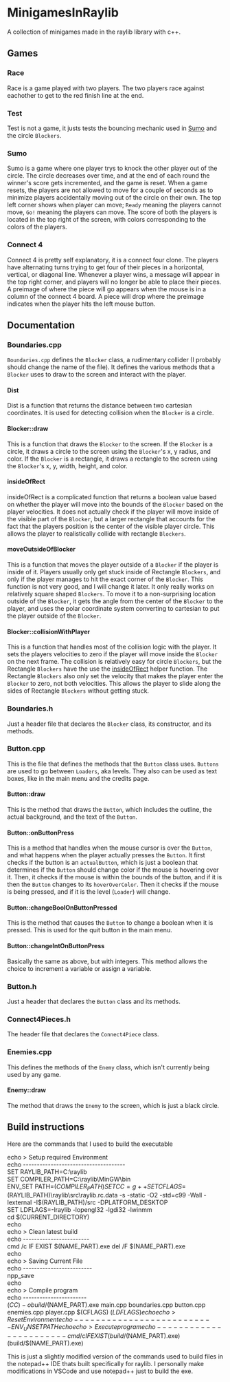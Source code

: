 # MinigamesInRaylib #
A collection of minigames made in the raylib library with c++.

## Games ##


### Race ###

Race is a game played with two players. The two players race against eachother to get to the red finish line at the end.


### Test ###

Test is not a game, it justs tests the bouncing mechanic used in [Sumo](#Sumo) and the circle `Blockers`.


### Sumo ###

Sumo is a game where one player trys to knock the other player out of the circle. The circle decreases over time, and at the end of each round the winner's score gets incremented, and the game is reset. When a game resets, the players are not allowed to move for a couple of seconds as to minimize players accidentally moving out of the circle on their own. The top left corner shows when player can move; `Ready` meaning the players cannot move, `Go!` meaning the players can move. The score of both the players is located in the top right of the screen, with colors corresponding to the colors of the players.


### Connect 4 ###

Connect 4 is pretty self explanatory, it is a connect four clone. The players have alternating turns trying to get four of their pieces in a horizontal, vertical, or diagonal line. Whenever a player wins, a message will appear in the top right corner, and players will no longer be able to place their pieces. A preimage of where the piece will go appears when the mouse is in a column of the connect 4 board. A piece will drop where the preimage indicates when the player hits the left mouse button.


## Documentation ##


### Boundaries.cpp ###

`Boundaries.cpp` defines the `Blocker` class, a rudimentary collider (I probably should change the name of the file). It defines the various methods that a `Blocker` uses to draw to the screen and interact with the player.

#### Dist ####
Dist is a function that returns the distance between two cartesian coordinates. It is used for detecting collision when the `Blocker` is a circle.

#### Blocker::draw ####

This is a function that draws the `Blocker` to the screen. If the `Blocker` is a circle, it draws a circle to the screen using the `Blocker`'s x, y radius, and color. If the `Blocker` is a rectangle, it draws a rectangle to the screen using the `Blocker`'s x, y, width, height, and color.

#### insideOfRect ####

insideOfRect is a complicated function that returns a boolean value based on whether the player will move into the bounds of the `Blocker` based on the player velocities. It does not actually check if the player will move inside of the visible part of the `Blocker`, but a larger rectangle that accounts for the fact that the players position is the center of the visible player circle. This allows the player to realistically collide with rectangle `Blockers`.

#### moveOutsideOfBlocker ####

This is a function that moves the player outside of a `Blocker` if the player is inside of it. Players usually only get stuck inside of Rectangle `Blockers`, and only if the player manages to hit the exact corner of the `Blocker`. This function is not very good, and I will change it later. It only really works on relatively square shaped `Blockers`. To move it to a non-surprising location outside of the `Blocker`, it gets the angle from the center of the `Blocker` to the player, and uses the polar coordinate system converting to cartesian to put the player outside of the `Blocker`.

#### Blocker::collisionWithPlayer ####

This is a function that handles most of the collision logic with the player. It sets the players velocities to zero if the player will move inside the `Blocker` on the next frame. The collision is relatively easy for circle `Blockers`, but the Rectangle `Blockers` have the use the [insideOfRect](#insideOfRect) helper function. The Rectangle `Blockers` also only set the velocity that makes the player enter the `Blocker` to zero, not both velocities. This allows the player to slide along the sides of Rectangle `Blockers` without getting stuck.


### Boundaries.h ###

Just a header file that declares the `Blocker` class, its constructor,  and its methods.


### Button.cpp ###

This is the file that defines the methods that the `Button` class uses. `Buttons` are used to go between `Loaders`, aka levels. They also can be used as text boxes, like in the main menu and the credits page.

#### Button::draw ####

This is the method that draws the `Button`, which includes the outline, the actual background, and the text of the `Button`.

#### Button::onButtonPress ####

This is a method that handles when the mouse cursor is over the `Button`, and what happens when the player actually presses the `Button`. It first checks if the button is an `actualButton`, which is just a boolean that determines if the `Button` should change color if the mouse is hovering over it. Then, it checks if the mouse is within the bounds of the button, and if it is then the `Button` changes to its `hoverOverColor`. Then it checks if the mouse is being pressed, and if it is the level (`Loader`) will change.

#### Button::changeBoolOnButtonPressed ####

This is the method that causes the `Button` to change a boolean when it is pressed. This is used for the quit button in the main menu.

#### Button::changeIntOnButtonPress ####

Basically the same as above, but with integers. This method allows the choice to increment a variable or assign a variable.


### Button.h ###

Just a header that declares the `Button` class and its methods.


### Connect4Pieces.h ###

The header file that declares the `Connect4Piece` class.


### Enemies.cpp ###

This defines the methods of the `Enemy` class, which isn't currently being used by any game.

#### Enemy::draw ####

The method that draws the `Enemy` to the screen, which is just a black circle.

## Build instructions ##

Here are the commands that I used to build the executable


echo > Setup required Environment  
echo -------------------------------------  
SET RAYLIB_PATH=C:\raylib  
SET COMPILER_PATH=C:\raylib\MinGW\bin  
ENV_SET PATH=$(COMPILER_PATH)  
SET CC=g++  
SET CFLAGS=$(RAYLIB_PATH)\raylib\src\raylib.rc.data -s -static -O2 -std=c99 -Wall -Iexternal -I$(RAYLIB_PATH)/src -DPLATFORM_DESKTOP  
SET LDFLAGS=-lraylib -lopengl32 -lgdi32 -lwinmm  
cd $(CURRENT_DIRECTORY)  
echo  
echo > Clean latest build  
echo ------------------------  
cmd /c IF EXIST $(NAME_PART).exe del /F $(NAME_PART).exe  
echo  
echo > Saving Current File  
echo -------------------------  
npp_save  
echo  
echo > Compile program  
echo -----------------------  
$(CC) -o build/$(NAME_PART).exe main.cpp boundaries.cpp button.cpp enemies.cpp player.cpp $(CFLAGS) $(LDFLAGS)  
echo  
echo > Reset Environment  
echo --------------------------  
ENV_UNSET PATH  
echo  
echo > Execute program  
echo -----------------------  
cmd /c IF EXIST (build/$(NAME_PART).exe) (build/$(NAME_PART).exe)  

This is just a slightly modified version of the commands used to build files in the notepad++ IDE thats built specifically for raylib. I personally make modifications in VSCode and use notepad++ just to build the exe.
